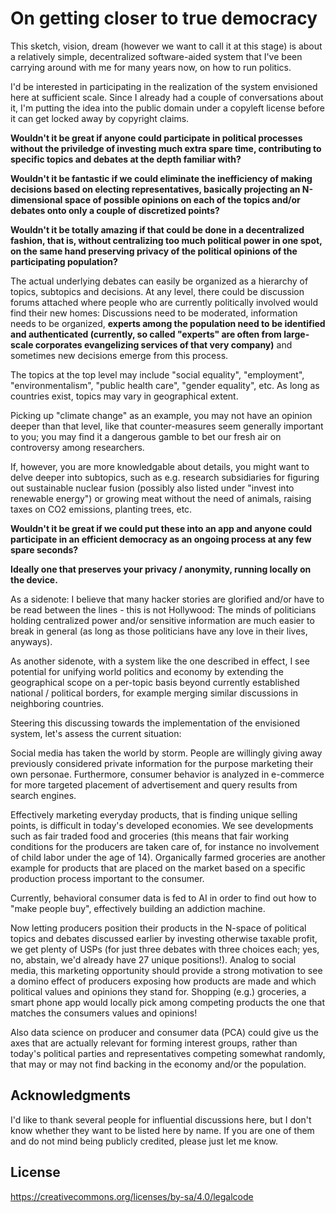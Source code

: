 # On getting closer to true democracy

This sketch, vision, dream (however we want to call it at this stage)
is about a relatively simple, decentralized software-aided system that
I've been carrying around with me for many years now, on how to run
politics.

I'd be interested in participating in the realization of the system
envisioned here at sufficient scale.
Since I already had a couple of conversations about it, I'm putting the
idea into the public domain under a copyleft license before it can get
locked away by copyright claims.

**Wouldn't it be great if anyone could participate in political processes
without the priviledge of investing much extra spare time, contributing
to specific topics and debates at the depth familiar with?**

**Wouldn't it be fantastic if we could eliminate the inefficiency of making
decisions based on electing representatives, basically projecting an
N-dimensional space of possible opinions on each of the topics and/or
debates onto only a couple of discretized points?**

**Wouldn't it be totally amazing if that could be done in a decentralized
fashion, that is, without centralizing too much political power in one
spot, on the same hand preserving privacy of the political opinions
of the participating population?**

The actual underlying debates can easily be organized as a hierarchy of
topics, subtopics and decisions. At any level, there could be discussion
forums attached where people who are currently politically involved
would find their new homes:
Discussions need to be moderated, information needs to be organized,
**experts among the population need to be identified and authenticated
(currently, so called "experts" are often from large-scale corporates
evangelizing services of that very company)**  and sometimes new
decisions emerge from this process.

The topics at the top level may include "social equality", "employment",
"environmentalism", "public health care", "gender equality", etc.
As long as countries exist, topics may vary in geographical extent.

Picking up "climate change" as an example, you may not have an opinion
deeper than that level, like that counter-measures seem generally
important to you; you may find it a dangerous gamble to bet our fresh
air on controversy among researchers.

If, however, you are more knowledgable about details, you might want
to delve deeper into subtopics, such as e.g. research subsidiaries for
figuring out sustainable nuclear fusion (possibly also listed under
"invest into renewable energy") or growing meat without the need of
animals, raising taxes on CO2 emissions, planting trees, etc.

**Wouldn't it be great if we could put these into an app and anyone could
participate in an efficient democracy as an ongoing process at any few
spare seconds?**

**Ideally one that preserves your privacy / anonymity, running locally on
the device.**

As a sidenote: I believe that many hacker stories are glorified and/or
have to be read between the lines - this is not Hollywood:
The minds of politicians holding centralized power and/or sensitive
information are much easier to break in general (as long as those
politicians have any love in their lives, anyways).

As another sidenote, with a system like the one described in effect, I
see potential for unifying world politics and economy by extending the
geographical scope on a per-topic basis beyond currently established
national / political borders, for example merging similar discussions
in neighboring countries.

Steering this discussing towards the implementation of the envisioned
system, let's assess the current situation:

Social media has taken the world by storm. People are willingly giving
away previously considered private information for the purpose marketing
their own personae. Furthermore, consumer behavior is analyzed in
e-commerce for more targeted placement of advertisement and query results
from search engines.

Effectively marketing everyday products, that is finding unique selling
points, is difficult in today's developed economies.
We see developments such as fair traded food and groceries (this means that
fair working conditions for the producers are taken care of, for instance
no involvement of child labor under the age of 14). Organically farmed
groceries are another example for products that are placed on the market
based on a specific production process important to the consumer.

Currently, behavioral consumer data is fed to AI in order to find out how
to "make people buy", effectively building an addiction machine.

Now letting producers position their products in the N-space of political
topics and debates discussed earlier by investing otherwise taxable profit,
we get plenty of USPs (for just three debates with three choices each; yes,
no, abstain, we'd already have 27 unique positions!).
Analog to social media, this marketing opportunity should provide a strong
motivation to see a domino effect of producers exposing how products are
made and which political values and opinions they stand for. Shopping
(e.g.) groceries, a smart phone app would locally pick among competing
products the one that matches the consumers values and opinions!

Also data science on producer and consumer data (PCA) could give us the
axes that are actually relevant for forming interest groups, rather than
today's political parties and representatives competing somewhat randomly,
that may or may not find backing in the economy and/or the population.

## Acknowledgments

I'd like to thank several people for influential discussions here, but I
don't know whether they want to be listed here by name. If you are one of
them and do not mind being publicly credited, please just let me know.

## License

https://creativecommons.org/licenses/by-sa/4.0/legalcode
